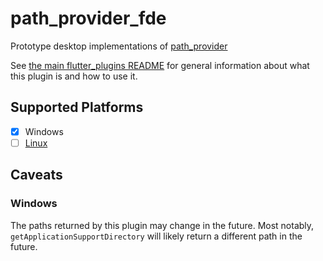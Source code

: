 # path_provider_fde

Prototype desktop implementations of
[path_provider](https://pub.dev/packages/path_provider)

See [the main flutter_plugins README](../README.md) for general information about what
this plugin is and how to use it.

## Supported Platforms

- [x] Windows
- [ ] [Linux](https://github.com/google/flutter-desktop-embedding/issues/105)

## Caveats

### Windows

The paths returned by this plugin may change in the future. Most notably,
`getApplicationSupportDirectory` will likely return a different path in the
future.
